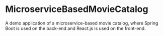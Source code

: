 # MicroserviceBasedMovieCatalog
A demo application of a microservice-based movie catalog, where Spring Boot is used on the back-end and React.js is used on the front-end.
